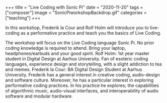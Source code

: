 +++
title = "Live Coding with Sonic Pi"
date = "2020-11-20"
tags = ["composer"]
image = "SonicPiworkshopBackdrop.gif"
categories = ["teaching"]
+++


In this workshop, Frederik la Cour and Rolf Holm will introduce you to live-coding as a performative practice and teach you the basics of Live Coding.
<!--more-->
The workshop will focus on the Live Coding language Sonic Pi. No prior coding knowledge is required to attend. Bring your laptop, headphones/earbuds and your good spirit.
Rolf Holm:
1st year master student in Digital Design at Aarhus University. Fan of esoteric coding languages, experience design and storytelling, with a slight addiction to tea and memes.
Frederik la Cour:
BA Digital Design Student at Aarhus University. Frederik has a general interest in creative coding, audio-design and software culture. Moreover, he has a particular interest in exploring performative coding practices. In his practice he explores; the capabilities of algorithmic music, audio-visual interfaces, and interoperability of audio software and modular hardware.
